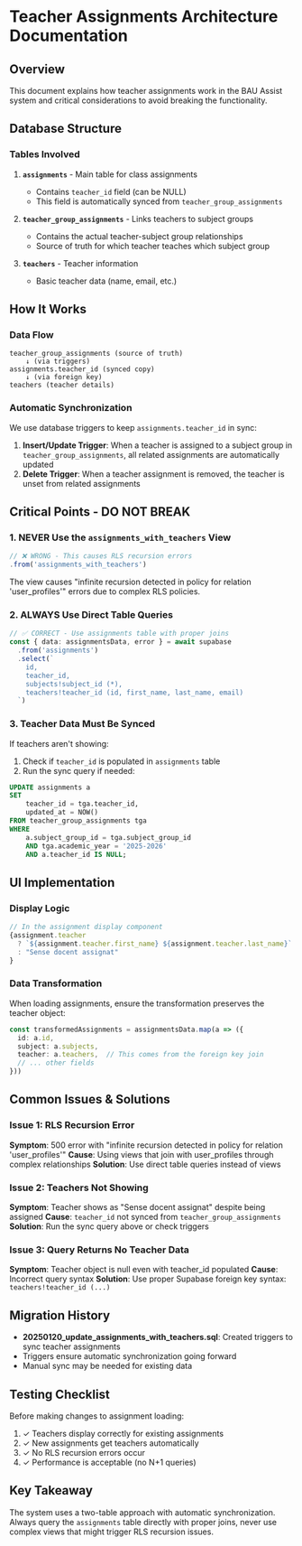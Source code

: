 # Teacher Assignments Architecture Documentation

## Overview
This document explains how teacher assignments work in the BAU Assist system and critical considerations to avoid breaking the functionality.

## Database Structure

### Tables Involved
1. **`assignments`** - Main table for class assignments
   - Contains `teacher_id` field (can be NULL)
   - This field is automatically synced from `teacher_group_assignments`

2. **`teacher_group_assignments`** - Links teachers to subject groups
   - Contains the actual teacher-subject group relationships
   - Source of truth for which teacher teaches which subject group

3. **`teachers`** - Teacher information
   - Basic teacher data (name, email, etc.)

## How It Works

### Data Flow
```
teacher_group_assignments (source of truth)
    ↓ (via triggers)
assignments.teacher_id (synced copy)
    ↓ (via foreign key)
teachers (teacher details)
```

### Automatic Synchronization
We use database triggers to keep `assignments.teacher_id` in sync:

1. **Insert/Update Trigger**: When a teacher is assigned to a subject group in `teacher_group_assignments`, all related assignments are automatically updated
2. **Delete Trigger**: When a teacher assignment is removed, the teacher is unset from related assignments

## Critical Points - DO NOT BREAK

### 1. NEVER Use the `assignments_with_teachers` View
```typescript
// ❌ WRONG - This causes RLS recursion errors
.from('assignments_with_teachers')
```

The view causes "infinite recursion detected in policy for relation 'user_profiles'" errors due to complex RLS policies.

### 2. ALWAYS Use Direct Table Queries
```typescript
// ✅ CORRECT - Use assignments table with proper joins
const { data: assignmentsData, error } = await supabase
  .from('assignments')
  .select(`
    id,
    teacher_id,
    subjects!subject_id (*),
    teachers!teacher_id (id, first_name, last_name, email)
  `)
```

### 3. Teacher Data Must Be Synced
If teachers aren't showing:
1. Check if `teacher_id` is populated in `assignments` table
2. Run the sync query if needed:
```sql
UPDATE assignments a
SET 
    teacher_id = tga.teacher_id,
    updated_at = NOW()
FROM teacher_group_assignments tga
WHERE 
    a.subject_group_id = tga.subject_group_id 
    AND tga.academic_year = '2025-2026'
    AND a.teacher_id IS NULL;
```

## UI Implementation

### Display Logic
```typescript
// In the assignment display component
{assignment.teacher 
  ? `${assignment.teacher.first_name} ${assignment.teacher.last_name}`
  : "Sense docent assignat"
}
```

### Data Transformation
When loading assignments, ensure the transformation preserves the teacher object:
```typescript
const transformedAssignments = assignmentsData.map(a => ({
  id: a.id,
  subject: a.subjects,
  teacher: a.teachers,  // This comes from the foreign key join
  // ... other fields
}))
```

## Common Issues & Solutions

### Issue 1: RLS Recursion Error
**Symptom**: 500 error with "infinite recursion detected in policy for relation 'user_profiles'"
**Cause**: Using views that join with user_profiles through complex relationships
**Solution**: Use direct table queries instead of views

### Issue 2: Teachers Not Showing
**Symptom**: Teacher shows as "Sense docent assignat" despite being assigned
**Cause**: `teacher_id` not synced from `teacher_group_assignments`
**Solution**: Run the sync query above or check triggers

### Issue 3: Query Returns No Teacher Data
**Symptom**: Teacher object is null even with teacher_id populated
**Cause**: Incorrect query syntax
**Solution**: Use proper Supabase foreign key syntax: `teachers!teacher_id (...)`

## Migration History
- **20250120_update_assignments_with_teachers.sql**: Created triggers to sync teacher assignments
- Triggers ensure automatic synchronization going forward
- Manual sync may be needed for existing data

## Testing Checklist
Before making changes to assignment loading:
1. ✓ Teachers display correctly for existing assignments
2. ✓ New assignments get teachers automatically
3. ✓ No RLS recursion errors occur
4. ✓ Performance is acceptable (no N+1 queries)

## Key Takeaway
The system uses a two-table approach with automatic synchronization. Always query the `assignments` table directly with proper joins, never use complex views that might trigger RLS recursion issues.